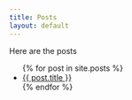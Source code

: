 ```yaml
---
title: Posts
layout: default
---
```



Here are the posts

<ul>
	{% for post in site.posts %}
		<li>
			<a href="{{ post.url }}">{{ post.title }}</a>
		</li>
	{% endfor %}
</ul>
